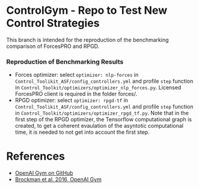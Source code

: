 # ControlGym - Repo to Test New Control Strategies

This branch is intended for the reproduction of the benchmarking comparison of ForcesPRO and RPGD.

### Reproduction of Benchmarking Results
* Forces optimizer: select `optimizer: nlp-forces` in `Control_Toolikit_ASF/config_controllers.yml` and profile `step` function in `Control_Toolkit/optimizers/optimizer_nlp_forces.py`. Licensed ForcesPRO client is required in the folder forces/.
* RPGD optimizer: select `optimizer: rpgd-tf` in `Control_Toolikit_ASF/config_controllers.yml` and profile `step` function in `Control_Toolkit/optimizers/optimizer_rpgd_tf.py`. Note that in the first step of the RPGD optimizer, the Tensorflow computational graph is created, to get a coherent evaulation of the asyntotic computational time, it is needed to not get into account the first step.

# References
* [OpenAI Gym on GitHub](https://github.com/openai/gym)
* [Brockman et al. 2016, OpenAI Gym](https://arxiv.org/abs/1606.01540)
